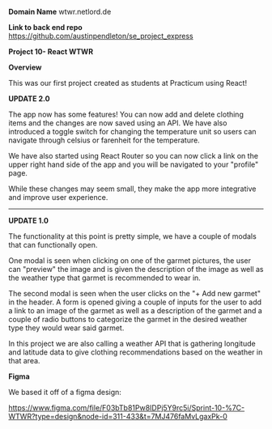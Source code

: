 **Domain Name**
wtwr.netlord.de

**Link to back end repo**
https://github.com/austinpendleton/se_project_express

**Project 10- React WTWR**

**Overview**

This was our first project created as students at Practicum using React!

**UPDATE 2.0**

The app now has some features! You can now add and delete clothing items and the changes are now saved using an API. We have also introduced a toggle switch for changing the temperature unit so users can navigate through celsius or farenheit for the temperature.

We have also started using React Router so you can now click a link on the upper right hand side of the app and you will be navigated to your "profile" page.

While these changes may seem small, they make the app more integrative and improve user experience.

---

**UPDATE 1.0**

The functionality at this point is pretty simple, we have a couple of modals that can functionally open.

One modal is seen when clicking on one of the garmet pictures, the user can "preview" the image and is given the description of the image as well as the weather type that garmet is recommended to wear in.

The second modal is seen when the user clicks on the "+ Add new garmet" in the header. A form is opened giving a couple of inputs for the user to add a link to an image of the garmet as well as a description of the garmet and a couple of radio buttons to categorize the garmet in the desired weather type they would wear said garmet.

In this project we are also calling a weather API that is gathering longitude and latitude data to give clothing recommendations based on the weather in that area.

**Figma**

We based it off of a figma design:

https://www.figma.com/file/F03bTb81Pw8IDPj5Y9rc5i/Sprint-10-%7C-WTWR?type=design&node-id=311-433&t=7MJ476faMvLgaxPk-0
